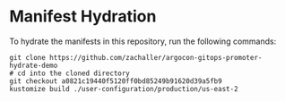 # Manifest Hydration

To hydrate the manifests in this repository, run the following commands:

```shell
git clone https://github.com/zachaller/argocon-gitops-promoter-hydrate-demo
# cd into the cloned directory
git checkout a0821c19440f5120ff0bd85249b91620d39a5fb9
kustomize build ./user-configuration/production/us-east-2
```
